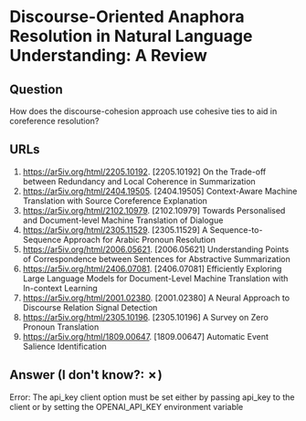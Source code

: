 # Discourse-Oriented Anaphora Resolution in Natural Language Understanding: A Review

## Question

How does the discourse-cohesion approach use cohesive ties to aid in coreference resolution?

## URLs

1. https://ar5iv.org/html/2205.10192. [2205.10192] On the Trade-off between Redundancy and Local Coherence in Summarization
2. https://ar5iv.org/html/2404.19505. [2404.19505] Context-Aware Machine Translation with Source Coreference Explanation
3. https://ar5iv.org/html/2102.10979. [2102.10979] Towards Personalised and Document-level Machine Translation of Dialogue
4. https://ar5iv.org/html/2305.11529. [2305.11529] A Sequence-to-Sequence Approach for Arabic Pronoun Resolution
5. https://ar5iv.org/html/2006.05621. [2006.05621] Understanding Points of Correspondence between Sentences for Abstractive Summarization
6. https://ar5iv.org/html/2406.07081. [2406.07081] Efficiently Exploring Large Language Models for Document-Level Machine Translation with In-context Learning
7. https://ar5iv.org/html/2001.02380. [2001.02380] A Neural Approach to Discourse Relation Signal Detection
8. https://ar5iv.org/html/2305.10196. [2305.10196] A Survey on Zero Pronoun Translation
9. https://ar5iv.org/html/1809.00647. [1809.00647] Automatic Event Salience Identification

## Answer (I don't know?: ✗)

Error: The api_key client option must be set either by passing api_key to the client or by setting the OPENAI_API_KEY environment variable